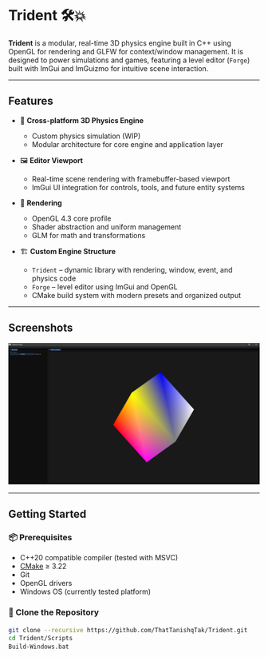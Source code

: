 # Trident 🛠️💥

**Trident** is a modular, real-time 3D physics engine built in C++ using OpenGL for rendering and GLFW for context/window management. It is designed to power simulations and games, featuring a level editor (`Forge`) built with ImGui and ImGuizmo for intuitive scene interaction.

---

## Features

- 🔷 **Cross-platform 3D Physics Engine**
  - Custom physics simulation (WIP)
  - Modular architecture for core engine and application layer

- 🖼️ **Editor Viewport**
  - Real-time scene rendering with framebuffer-based viewport
  - ImGui UI integration for controls, tools, and future entity systems

- 🧰 **Rendering**
  - OpenGL 4.3 core profile
  - Shader abstraction and uniform management
  - GLM for math and transformations

- 🏗️ **Custom Engine Structure**
  - `Trident` – dynamic library with rendering, window, event, and physics code
  - `Forge` – level editor using ImGui and OpenGL
  - CMake build system with modern presets and organized output

---

## Screenshots

<p align="center">
  <img src="Assets/Screenshots/Viewport.png" width="600" alt="Viewport Panel">
</p>

---

## Getting Started

### 📦 Prerequisites

- C++20 compatible compiler (tested with MSVC)
- [CMake](https://cmake.org/) ≥ 3.22
- Git
- OpenGL drivers
- Windows OS (currently tested platform)

### 📁 Clone the Repository

```bash
git clone --recursive https://github.com/ThatTanishqTak/Trident.git
cd Trident/Scripts
Build-Windows.bat